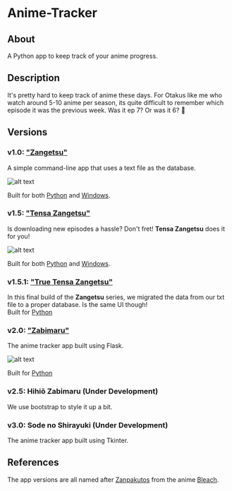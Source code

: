 # Anime-Tracker
## About
A Python app to keep track of your anime progress.
## Description
It's pretty hard to keep track of anime these days. For Otakus like me who watch around 5-10 anime per season, its quite difficult to remember which episode it was the previous week. Was it ep 7? Or was it 6? 🤔

## Versions

### v1.0: ["Zangetsu"](https://github.com/ashwindasr/Anime-Tracker/tree/master/v1.0)
A simple command-line app that uses a text file as the database.

![alt text](https://github.com/ashwindasr/Anime-Tracker/blob/master/assets/images/img1.png)

Built for both [Python](https://github.com/ashwindasr/Anime-Tracker/tree/master/v1.0/python) and [Windows](https://github.com/ashwindasr/Anime-Tracker/tree/master/v1.0/windows).

### v1.5: ["Tensa Zangetsu"](https://github.com/ashwindasr/Anime-Tracker/tree/master/v1.5)
Is downloading new episodes a hassle? Don't fret! **Tensa Zangetsu** does it for you!

![alt text](https://github.com/ashwindasr/Anime-Tracker/blob/master/assets/images/img2.png)

Built for both [Python](https://github.com/ashwindasr/Anime-Tracker/tree/master/v1.5/python) and [Windows](https://github.com/ashwindasr/Anime-Tracker/tree/master/v1.5/windows).

### v1.5.1: ["True Tensa Zangetsu"](https://github.com/ashwindasr/Anime-Tracker/tree/master/v1.5.1) 
In this final build of the **Zangetsu** series, we migrated the data from our txt file to a proper database. Is the same UI though! <br />
Built for [Python](https://github.com/ashwindasr/Anime-Tracker/tree/master/v1.5.1)

### v2.0: ["Zabimaru"](https://github.com/ashwindasr/Anime-Tracker/tree/master/v2.0)
The anime tracker app built using Flask.

![alt text](https://github.com/ashwindasr/Anime-Tracker/blob/master/assets/images/img3.png)

Built for [Python](https://github.com/ashwindasr/Anime-Tracker/tree/master/v2.0)

### v2.5: Hihiō Zabimaru (Under Development)
We use bootstrap to style it up a bit.

### v3.0: Sode no Shirayuki (Under Development)
The anime tracker app built using Tkinter.

## References
The app versions are all named after [Zanpakutos](https://bleach.fandom.com/wiki/Zanpakut%C5%8D) from the anime [Bleach](https://en.wikipedia.org/wiki/Bleach_(TV_series)).

